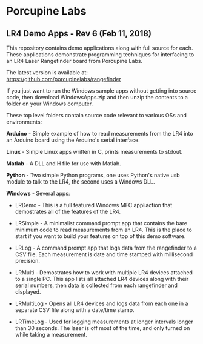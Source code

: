 # Porcupine Labs

## LR4 Demo Apps - Rev 6 (Feb 11, 2018)

This repository contains demo applications along with full source for each.  These applications demonstrate
programming techniques for interfacing to an LR4 Laser Rangefinder board from Porcupine Labs.

The latest version is available at: https://github.com/porcupinelabs/rangefinder

If you just want to run the Windows sample apps without getting into source code, then download WindowsApps.zip and then
unzip the contents to a folder on your Windows computer.

These top level folders contain source code relevant to various OSs and environments:

**Arduino** - Simple example of how to read measurements from the LR4 into an Arduino board using the Arduino's serial interface.

**Linux** - Simple Linux apps written in C, prints measurements to stdout.

**Matlab** - A DLL and H file for use with Matlab.

**Python** - Two simple Python programs, one uses Python's native usb module to talk to the LR4, the second uses a Windows DLL.

**Windows** - Several apps:

- LRDemo - This is a full featured Windows MFC appliaction that demostrates all of the features of the LR4.

- LRSimple - A minimalist command prompt app that contains the bare minimum code to read measurements from an LR4.  This is the place to start if you want to build your features on top of this demo software.

- LRLog - A command prompt app that logs data from the rangefinder to a CSV file.  Each measurement is date and time stamped with millisecond precision.

- LRMulti - Demostrates how to work with multiple LR4 devices attached to a single PC.  This app lists all attached LR4 devices along with their serial numbers, then data is collected from each rangefinder and displayed.

- LRMultiLog - Opens all LR4 devices and logs data from each one in a separate CSV file along with a date/time stamp.

- LRTimeLog - Used for logging measurements at longer intervals longer than 30 seconds.  The laser is off most of the time, and only turned on while taking a measurement.
